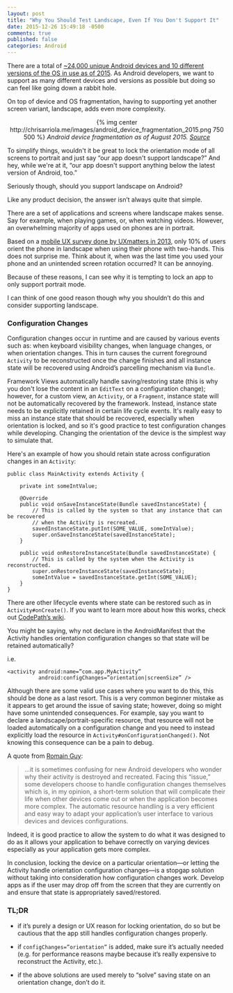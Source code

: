 ```yaml
---
layout: post
title: "Why You Should Test Landscape, Even If You Don't Support It"
date: 2015-12-26 15:49:18 -0500
comments: true
published: false
categories: Android
---
```

There are a total of [~24,000 unique Android devices and 10 different versions of the OS in use as of 2015](http://opensignal.com/reports/2015/08/android-fragmentation/). As Android developers, we want to support as many different devices and versions as possible but doing so can feel like going down a rabbit hole.

On top of device and OS fragmentation, having to supporting yet another screen variant, landscape, adds even more complexity.

<div id="image" style="text-align:center; text-size:10px;">
{% img center http://chrisarriola.me/images/android_device_fragmentation_2015.png 750 500 %}
<i>Android device fragmentation as of August 2015. <a href="http://opensignal.com/reports/2015/08/android-fragmentation">Source</a></i>
</div>

To simplify things, wouldn't it be great to lock the orientation mode of all screens to portrait and just say “our app doesn't support landscape?” And hey, while we're at it, “our app doesn't support anything below the latest version of Android, too.”

Seriously though, should you support landscape on Android?

Like any product decision, the answer isn’t always quite that simple.

There are a set of applications and screens where landscape makes sense. Say for example, when playing games, or, when watching videos. However, an overwhelming majority of apps used on phones are in portrait.

Based on a [mobile UX survey done by UXmatters in 2013](http://www.uxmatters.com/mt/archives/2013/02/how-do-users-really-hold-mobile-devices.php), only 10% of users orient the phone in landscape when using their phone with two-hands. This does not surprise me. Think about it, when was the last time you used your phone and an unintended screen rotation occurred? It can be annoying.

Because of these reasons, I can see why it is tempting to lock an app to only support portrait mode.

I can think of one good reason though why you shouldn’t do this and consider supporting landscape.

### Configuration Changes

Configuration changes occur in runtime and are caused by various events such as: when keyboard visibility changes, when language changes, or  when orientation changes. This in turn causes the current foreground `Activity` to be reconstructed once the change finishes and all instance state will be recovered using Android’s parcelling mechanism via `Bundle`.

Framework Views automatically handle saving/restoring state (this is why you don't lose the content in an `EditText` on a configuration change); however, for a custom view, an `Activity`, or a `Fragment`, instance state will not be automatically recovered by the framework. Instead, instance state needs to be explicitly retained in certain life cycle events. It's really easy to miss an instance state that should be recovered, especially when orientation is locked, and so it's good practice to test configuration changes while developing. Changing the orientation of the device is the simplest way to simulate that.

Here's an example of how you should retain state across configuration changes in an `Activity`:

```
public class MainActivity extends Activity {

    private int someIntValue;

    @Override
    public void onSaveInstanceState(Bundle savedInstanceState) {
        // This is called by the system so that any instance that can be recovered
        // when the Activity is recreated.
        savedInstanceState.putInt(SOME_VALUE, someIntValue);
        super.onSaveInstanceState(savedInstanceState);
    }

    public void onRestoreInstanceState(Bundle savedInstanceState) {
        // This is called by the system when the Activity is reconstructed.
        super.onRestoreInstanceState(savedInstanceState);
        someIntValue = savedInstanceState.getInt(SOME_VALUE);
    }
}
```

There are other lifecycle events where state can be restored such as in `Activity#onCreate()`. If you want to learn more about how this works, check out [CodePath’s wiki](https://guides.codepath.com/android/Handling-Configuration-Changes).

You might be saying, why not declare in the AndroidManifest that the Activity handles orientation configuration changes so that state will be retained automatically?

i.e. 

```
<activity android:name=”com.app.MyActivity”
          android:configChanges=”orientation|screenSize” />

```

Although there are some valid use cases where you want to do this, this should be done as a last resort. This is a very common beginner mistake as it appears to get around the issue of saving state; however, doing so might have some unintended consequences. For example, say you want to declare a landscape/portrait-specific resource, that resource will not be loaded automatically on a configuration change and you need to instead explicitly load the resource in `Activity#onConfigurationChanged()`. Not knowing this consequence can be a pain to debug.

A quote from [Romain Guy](http://www.curious-creature.com/):

> ...it is sometimes confusing for new Android developers who wonder why their activity is destroyed and recreated. Facing this “issue,” some developers choose to handle configuration changes themselves which is, in my opinion, a short-term solution that will complicate their life when other devices come out or when the application becomes more complex. The automatic resource handling is a very efficient and easy way to adapt your application’s user interface to various devices and devices configurations.

Indeed, it is good practice to allow the system to do what it was designed to do as it allows your application to behave correctly on varying devices especially as your application gets more complex.

In conclusion, locking the device on a particular orientation—or letting the Activity handle orientation configuration changes—is a stopgap solution without taking into consideration how configuration changes work. Develop apps as if the user may drop off from the screen that they are currently on and ensure that state is appropriately saved/restored.

### TL;DR
 * if it’s purely a design or UX reason for locking orientation, do so but be cautious that the app still handles configuration changes properly.
 
 * if `configChanges=”orientation”` is added, make sure it’s actually needed (e.g. for performance reasons maybe because it’s really expensive to reconstruct the Activity, etc.).
 
 * if the above solutions are used merely to “solve” saving state on an orientation change, don’t do it.

